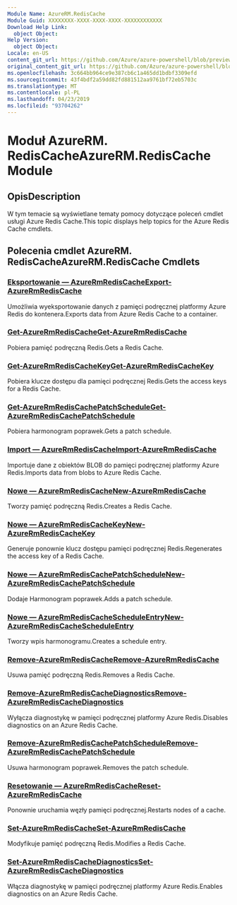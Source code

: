 ```yaml
---
Module Name: AzureRM.RedisCache
Module Guid: XXXXXXXX-XXXX-XXXX-XXXX-XXXXXXXXXXXX
Download Help Link:
  object Object: 
Help Version:
  object Object: 
Locale: en-US
content_git_url: https://github.com/Azure/azure-powershell/blob/preview/src/ResourceManager/RedisCache/Commands.RedisCache/help/AzureRM.RedisCache.md
original_content_git_url: https://github.com/Azure/azure-powershell/blob/preview/src/ResourceManager/RedisCache/Commands.RedisCache/help/AzureRM.RedisCache.md
ms.openlocfilehash: 3c664bb964ce9e387cb6c1a465dd1bdbf3309efd
ms.sourcegitcommit: 43f4bdf2a59dd82fd881512aa9761bf72eb5703c
ms.translationtype: MT
ms.contentlocale: pl-PL
ms.lasthandoff: 04/23/2019
ms.locfileid: "93704262"
---
```

# <span data-ttu-id="4a5f7-101">Moduł AzureRM. RedisCache</span><span class="sxs-lookup"><span data-stu-id="4a5f7-101">AzureRM.RedisCache Module</span></span>
## <span data-ttu-id="4a5f7-102">Opis</span><span class="sxs-lookup"><span data-stu-id="4a5f7-102">Description</span></span>
<span data-ttu-id="4a5f7-103">W tym temacie są wyświetlane tematy pomocy dotyczące poleceń cmdlet usługi Azure Redis Cache.</span><span class="sxs-lookup"><span data-stu-id="4a5f7-103">This topic displays help topics for the Azure Redis Cache cmdlets.</span></span>

## <span data-ttu-id="4a5f7-104">Polecenia cmdlet AzureRM. RedisCache</span><span class="sxs-lookup"><span data-stu-id="4a5f7-104">AzureRM.RedisCache Cmdlets</span></span>
### [<span data-ttu-id="4a5f7-105">Eksportowanie — AzureRmRedisCache</span><span class="sxs-lookup"><span data-stu-id="4a5f7-105">Export-AzureRmRedisCache</span></span>](Export-AzureRmRedisCache.md)
<span data-ttu-id="4a5f7-106">Umożliwia wyeksportowanie danych z pamięci podręcznej platformy Azure Redis do kontenera.</span><span class="sxs-lookup"><span data-stu-id="4a5f7-106">Exports data from Azure Redis Cache to a container.</span></span>

### [<span data-ttu-id="4a5f7-107">Get-AzureRmRedisCache</span><span class="sxs-lookup"><span data-stu-id="4a5f7-107">Get-AzureRmRedisCache</span></span>](Get-AzureRmRedisCache.md)
<span data-ttu-id="4a5f7-108">Pobiera pamięć podręczną Redis.</span><span class="sxs-lookup"><span data-stu-id="4a5f7-108">Gets a Redis Cache.</span></span>

### [<span data-ttu-id="4a5f7-109">Get-AzureRmRedisCacheKey</span><span class="sxs-lookup"><span data-stu-id="4a5f7-109">Get-AzureRmRedisCacheKey</span></span>](Get-AzureRmRedisCacheKey.md)
<span data-ttu-id="4a5f7-110">Pobiera klucze dostępu dla pamięci podręcznej Redis.</span><span class="sxs-lookup"><span data-stu-id="4a5f7-110">Gets the access keys for a Redis Cache.</span></span>

### [<span data-ttu-id="4a5f7-111">Get-AzureRmRedisCachePatchSchedule</span><span class="sxs-lookup"><span data-stu-id="4a5f7-111">Get-AzureRmRedisCachePatchSchedule</span></span>](Get-AzureRmRedisCachePatchSchedule.md)
<span data-ttu-id="4a5f7-112">Pobiera harmonogram poprawek.</span><span class="sxs-lookup"><span data-stu-id="4a5f7-112">Gets a patch schedule.</span></span>

### [<span data-ttu-id="4a5f7-113">Import — AzureRmRedisCache</span><span class="sxs-lookup"><span data-stu-id="4a5f7-113">Import-AzureRmRedisCache</span></span>](Import-AzureRmRedisCache.md)
<span data-ttu-id="4a5f7-114">Importuje dane z obiektów BLOB do pamięci podręcznej platformy Azure Redis.</span><span class="sxs-lookup"><span data-stu-id="4a5f7-114">Imports data from blobs to Azure Redis Cache.</span></span>

### [<span data-ttu-id="4a5f7-115">Nowe — AzureRmRedisCache</span><span class="sxs-lookup"><span data-stu-id="4a5f7-115">New-AzureRmRedisCache</span></span>](New-AzureRmRedisCache.md)
<span data-ttu-id="4a5f7-116">Tworzy pamięć podręczną Redis.</span><span class="sxs-lookup"><span data-stu-id="4a5f7-116">Creates a Redis Cache.</span></span>

### [<span data-ttu-id="4a5f7-117">Nowe — AzureRmRedisCacheKey</span><span class="sxs-lookup"><span data-stu-id="4a5f7-117">New-AzureRmRedisCacheKey</span></span>](New-AzureRmRedisCacheKey.md)
<span data-ttu-id="4a5f7-118">Generuje ponownie klucz dostępu pamięci podręcznej Redis.</span><span class="sxs-lookup"><span data-stu-id="4a5f7-118">Regenerates the access key of a Redis Cache.</span></span>

### [<span data-ttu-id="4a5f7-119">Nowe — AzureRmRedisCachePatchSchedule</span><span class="sxs-lookup"><span data-stu-id="4a5f7-119">New-AzureRmRedisCachePatchSchedule</span></span>](New-AzureRmRedisCachePatchSchedule.md)
<span data-ttu-id="4a5f7-120">Dodaje Harmonogram poprawek.</span><span class="sxs-lookup"><span data-stu-id="4a5f7-120">Adds a patch schedule.</span></span>

### [<span data-ttu-id="4a5f7-121">Nowe — AzureRmRedisCacheScheduleEntry</span><span class="sxs-lookup"><span data-stu-id="4a5f7-121">New-AzureRmRedisCacheScheduleEntry</span></span>](New-AzureRmRedisCacheScheduleEntry.md)
<span data-ttu-id="4a5f7-122">Tworzy wpis harmonogramu.</span><span class="sxs-lookup"><span data-stu-id="4a5f7-122">Creates a schedule entry.</span></span>

### [<span data-ttu-id="4a5f7-123">Remove-AzureRmRedisCache</span><span class="sxs-lookup"><span data-stu-id="4a5f7-123">Remove-AzureRmRedisCache</span></span>](Remove-AzureRmRedisCache.md)
<span data-ttu-id="4a5f7-124">Usuwa pamięć podręczną Redis.</span><span class="sxs-lookup"><span data-stu-id="4a5f7-124">Removes a Redis Cache.</span></span>

### [<span data-ttu-id="4a5f7-125">Remove-AzureRmRedisCacheDiagnostics</span><span class="sxs-lookup"><span data-stu-id="4a5f7-125">Remove-AzureRmRedisCacheDiagnostics</span></span>](Remove-AzureRmRedisCacheDiagnostics.md)
<span data-ttu-id="4a5f7-126">Wyłącza diagnostykę w pamięci podręcznej platformy Azure Redis.</span><span class="sxs-lookup"><span data-stu-id="4a5f7-126">Disables diagnostics on an Azure Redis Cache.</span></span>

### [<span data-ttu-id="4a5f7-127">Remove-AzureRmRedisCachePatchSchedule</span><span class="sxs-lookup"><span data-stu-id="4a5f7-127">Remove-AzureRmRedisCachePatchSchedule</span></span>](Remove-AzureRmRedisCachePatchSchedule.md)
<span data-ttu-id="4a5f7-128">Usuwa harmonogram poprawek.</span><span class="sxs-lookup"><span data-stu-id="4a5f7-128">Removes the patch schedule.</span></span>

### [<span data-ttu-id="4a5f7-129">Resetowanie — AzureRmRedisCache</span><span class="sxs-lookup"><span data-stu-id="4a5f7-129">Reset-AzureRmRedisCache</span></span>](Reset-AzureRmRedisCache.md)
<span data-ttu-id="4a5f7-130">Ponownie uruchamia węzły pamięci podręcznej.</span><span class="sxs-lookup"><span data-stu-id="4a5f7-130">Restarts nodes of a cache.</span></span>

### [<span data-ttu-id="4a5f7-131">Set-AzureRmRedisCache</span><span class="sxs-lookup"><span data-stu-id="4a5f7-131">Set-AzureRmRedisCache</span></span>](Set-AzureRmRedisCache.md)
<span data-ttu-id="4a5f7-132">Modyfikuje pamięć podręczną Redis.</span><span class="sxs-lookup"><span data-stu-id="4a5f7-132">Modifies a Redis Cache.</span></span>

### [<span data-ttu-id="4a5f7-133">Set-AzureRmRedisCacheDiagnostics</span><span class="sxs-lookup"><span data-stu-id="4a5f7-133">Set-AzureRmRedisCacheDiagnostics</span></span>](Set-AzureRmRedisCacheDiagnostics.md)
<span data-ttu-id="4a5f7-134">Włącza diagnostykę w pamięci podręcznej platformy Azure Redis.</span><span class="sxs-lookup"><span data-stu-id="4a5f7-134">Enables diagnostics on an Azure Redis Cache.</span></span>

